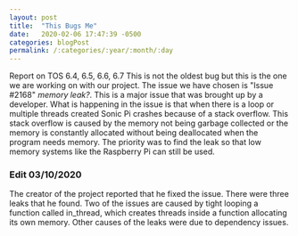 ```yaml
---
layout: post
title:  "This Bugs Me"
date:   2020-02-06 17:47:39 -0500
categories: blogPost
permalink: /:categories/:year/:month/:day
---
```


Report on TOS 6.4, 6.5, 6.6, 6.7
This is not the oldest bug but this is the one we are working on with our project. The issue we have chosen is "Issue #2168" *memory leak?*. This is a major issue that was brought up by a developer. What is happening in the issue is that when there is a loop or multiple threads created Sonic Pi crashes because of a stack overflow. This stack overflow is caused by the memory not being garbage collected or the memory is constantly allocated without being deallocated when the program needs memory.
The priority was to find the leak so that low memory systems like the Raspberry Pi can still be used.

### Edit 03/10/2020
The creator of the project reported that he fixed the issue. There were three leaks that he found. Two of the issues are caused by tight looping a function called in_thread, which creates threads inside a function allocating its own memory. Other causes of the leaks were due to dependency issues. 
